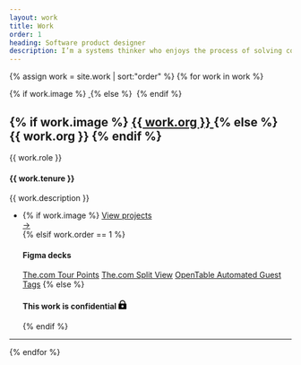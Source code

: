 ```yaml
---
layout: work
title: Work
order: 1
heading: Software product designer
description: I’m a systems thinker who enjoys the process of solving complex problems with thoughtful software teams. I combine multiple research methods, journey mapping, human-computer interaction, visual design, design systems, prototyping, and code to collaboratively build new products and features. I like asking questions, searching for answers, sweating the details, and building new things.
---
```


{% assign work = site.work | sort:"order" %}
{% for work in work %}
<section class="c-work">
  <div class="c-work__image">
    {% if work.image %}
    <a href="{{ work.url | prepend: site.baseurl }}">
      <img class="c-work__image--thumbnail" src="..{{ work.logo }}" alt="">
    </a>
    {% else %}
    <img class="c-work__image--thumbnail" src="..{{ work.logo }}" alt="">
    {% endif %}
  </div>
  <div class="c-work__body c-text-format">
    <h2 class="c-work__m-strip">
      {% if work.image %}
      <a href="{{ work.url | prepend: site.baseurl }}" class="c-work__li--{{ work.title }} u-inline-block">
        {{ work.org }}
      </a>
      {% else %}
      {{ work.org }}
      {% endif %}
    </h2>
    <span>{{ work.role }}</span>
    <h4>{{ work.tenure }}</h4>
    <p class="c-work__description">{{ work.description }}</p>
    <ul class="c-work__project-list">
      <li class="c-work__project">
        {% if work.image %}
        <a href="{{ work.url | prepend: site.baseurl }}" class="c-work__li--{{ work.title }}">
          <span>View projects</span>
          <div class="c-work__arrow">&#8594;</div>
        </a>
        {% elsif work.order == 1 %}
          <h4 class="c-links__label">Figma decks</h4><a class="c-links" href="https://www.figma.com/proto/AKrGAbYp4yYHuPC2pzEaYj/Recent-Select-Work-for-Watershed?page-id=0%3A1&node-id=2%3A2&viewport=1618%2C256%2C0.3&scaling=scale-down-width&starting-point-node-id=2%3A2&hide-ui=1" target="_blank">The.com Tour Points</a>
          <a class="c-links" href="https://www.figma.com/proto/AKrGAbYp4yYHuPC2pzEaYj/Recent-Select-Work-for-Watershed?page-id=0%3A1&node-id=47%3A650&viewport=362%2C600%2C0.07&scaling=contain&starting-point-node-id=47%3A650&hide-ui=1" target="_blank">The.com Split View</a>
          <a class="c-links" href="https://www.figma.com/proto/KxmTImBaaMesaiDRCrNs3n/Past-Work---Open-Table?page-id=0:1&node-id=39:4&viewport=836,665,0.07&scaling=contain&starting-point-node-id=39:4&hide-ui=1" target="_blank">OpenTable Automated Guest Tags</a>
        {% else %}
        <h4>This work is confidential <svg class="c-icon c-icon--lock" width="16" height="16" viewBox="0 0 16 16" fill="none" xmlns="http://www.w3.org/2000/svg"><path class="c-icon__fill" fill-rule="evenodd" clip-rule="evenodd" d="M8 0C5.23858 0 3 2.23858 3 5V6H2C1.44772 6 1 6.44772 1 7V15C1 15.5523 1.44772 16 2 16H14C14.5523 16 15 15.5523 15 15V7C15 6.44771 14.5523 6 14 6H13V5C13 2.23858 10.7614 0 8 0ZM11.5 6V5C11.5 3.067 9.933 1.5 8 1.5C6.067 1.5 4.5 3.067 4.5 5V6H11.5ZM10 11C10 12.1046 9.10457 13 8 13C6.89543 13 6 12.1046 6 11C6 9.89543 6.89543 9 8 9C9.10457 9 10 9.89543 10 11Z" fill="black"/></svg></h4>
        {% endif %}
      </li>
    </ul>
  </div>
</section>
<hr class="project-hr">
{% endfor %}
